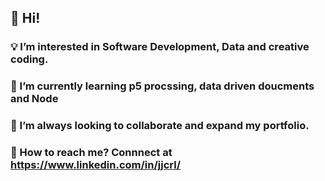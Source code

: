 ## 👋 Hi!

### 💡 I’m interested in Software Development, Data and creative coding.
### 🧠 I’m currently learning p5 procssing, data driven doucments and Node
### 🌱 I’m always looking to collaborate and expand my portfolio.
### 🔔 How to reach me? Connnect at https://www.linkedin.com/in/jjcrl/ 

<!---
This is a ✨ special ✨ repository because its `README.md` (this file) appears on your GitHub profile.
You can click the Preview link to take a look at your changes.
--->
